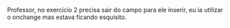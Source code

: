 Professor, no exercícío 2 precisa sair do campo para ele inserir, eu ia utilizar o onchange mas estava ficando esquisito.

```
